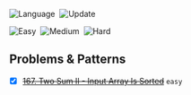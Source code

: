 ![Language](https://img.shields.io/badge/Language-python_3-important)&nbsp;
![Update](https://img.shields.io/badge/Last%20Update-September%2006,%202022-brightgreen)&nbsp;

![Easy](https://img.shields.io/badge/Easy-1-success)&nbsp;
![Medium](https://img.shields.io/badge/Medium-0-orange)&nbsp;
![Hard](https://img.shields.io/badge/Hard-0-red)


## Problems & Patterns

- [x] ~~[167. Two Sum II - Input Array Is Sorted](https://leetcode.com/problems/two-sum-ii-input-array-is-sorted/)~~ `easy`
